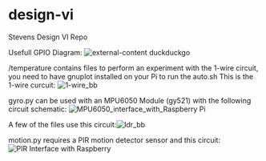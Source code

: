 # design-vi
Stevens Design VI Repo

Usefull GPIO Diagram:
![external-content duckduckgo](https://user-images.githubusercontent.com/45151020/110577921-a9f94b80-8131-11eb-8245-d85aa3d4e796.png)


/temperature contains files to perform an experiment with the 1-wire circuit, you need to have gnuplot installed on your Pi to run the auto.sh
This is the 1-wire curcuit: ![1-wire_bb](https://user-images.githubusercontent.com/45151020/110538429-0a689880-80f2-11eb-87f9-7fba2cdc39cb.png)


gyro.py can be used with an MPU6050 Module (gy521) with the following circuit schematic: ![MPU6050_interface_with_Raspberry Pi](https://user-images.githubusercontent.com/45151020/110538274-de4d1780-80f1-11eb-9878-f1da13eb7136.png)

A few of the files use this circuit:![ldr_bb](https://user-images.githubusercontent.com/45151020/110538498-1b190e80-80f2-11eb-9762-35bc40f6b291.png)

motion.py requires a PIR motion detector sensor and this circuit:
![PIR Interface with Raspberry](https://user-images.githubusercontent.com/45151020/110577645-10ca3500-8131-11eb-8723-eacbcc1f9d95.png)
